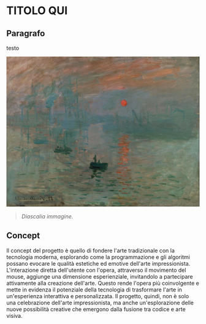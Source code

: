 # TITOLO QUI

## Paragrafo
testo

![Alt Text](https://github.com/RobP17/archive-2024/blob/main/RobP17/Immagini/Monet_-_Impression%2C_Sunrise.jpg)
>_Diascalia immagine._  


## Concept
Il concept del progetto è quello di  fondere l'arte tradizionale con la tecnologia moderna, esplorando come la programmazione e gli algoritmi possano evocare le qualità estetiche ed emotive dell'arte impressionista. 
L'interazione diretta dell'utente con l'opera, attraverso il movimento del mouse, aggiunge una dimensione esperienziale, invitandolo a partecipare attivamente alla creazione dell'arte. 
Questo rende l'opera più coinvolgente e mette in evidenza il potenziale della tecnologia di trasformare l'arte in un'esperienza interattiva e personalizzata. 
Il progetto, quindi, non è solo una celebrazione dell'arte impressionista, ma anche un'esplorazione delle nuove possibilità creative che emergono dalla fusione tra codice e arte visiva.
